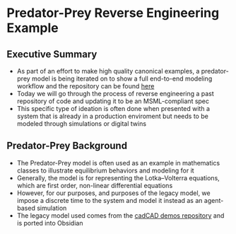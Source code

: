 # Predator-Prey Reverse Engineering Example

## Executive Summary

- As part of an effort to make high quality canonical examples, a predator-prey model is being iterated on to show a full end-to-end modeling workflow and the repository can be found [here](https://github.com/BlockScience/Predator-Prey-Canonical-Example)
- Today we will go through the process of reverse engineering a past repository of code and updating it to be an MSML-compliant spec
- This specific type of ideation is often done when presented with a system that is already in a production enviroment but needs to be modeled through simulations or digital twins

## Predator-Prey Background

- The Predator-Prey model is often used as an example in mathematics classes to illustrate equilibrium behaviors and modeling for it
- Generally, the model is for representing the Lotka–Volterra equations, which are first order, non-linear differential equations
- However, for our purposes, and purposes of the legacy model, we impose a discrete time to the system and model it instead as an agent-based simulation
- The legacy model used comes from the [cadCAD demos repository](https://github.com/cadCAD-org/demos/tree/master/demos/Agent_Based_Modeling/prey_predator_abm) and is ported into Obsidian